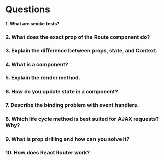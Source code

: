 # Questions

#### 1. What are smoke tests?

### 2. What does the exact prop of the Route component do?

### 3. Explain the difference between props, state, and Context.

### 4. What is a component?

### 5. Explain the render method.

### 6. How do you update state in a component?

### 7. Describe the binding problem with event handlers.

### 8. Which life cycle method is best suited for AJAX requests? Why?

### 9. What is prop drilling and how can you solve it?

### 10. How does React Router work?
